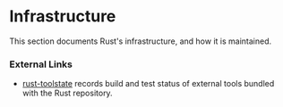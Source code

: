 # Infrastructure
This section documents Rust's infrastructure, and how it is maintained.

### External Links

* [rust-toolstate] records build and test status of external tools bundled
  with the Rust repository.

[rust-toolstate]: https://rust-lang-nursery.github.io/rust-toolstate/
